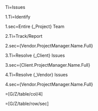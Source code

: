 Ti=Issues
	
1.Ti=Identify

1.sec=Entire {_Project} Team

2.Ti=Track/Report

2.sec={Vendor.ProjectManager.Name.Full}

3.Ti=Resolve {_Client} Issues

3.sec={Client.ProjectManager.Name.Full}

4.Ti=Resolve {_Vendor} Issues

4.sec={Vendor.ProjectManager.Name.Full}

=[G/Z/table/col/4]

=[G/Z/table/row/sec]
